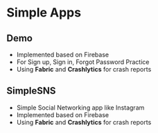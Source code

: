 # Simple Apps 

## Demo 
- Implemented based on Firebase 
- For Sign up, Sign in, Forgot Password Practice 
- Using **Fabric** and **Crashlytics** for crash reports


## SimpleSNS
- Simple Social Networking app like Instagram 
- Implemented based on Firebase 
- Using **Fabric** and **Crashlytics** for crash reports
